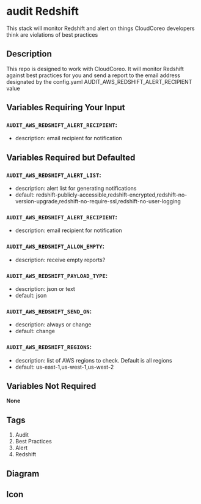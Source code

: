 audit Redshift
============================
This stack will monitor Redshift and alert on things CloudCoreo developers think are violations of best practices


## Description

This repo is designed to work with CloudCoreo. It will monitor Redshift against best practices for you and send a report to the email address designated by the config.yaml AUDIT_AWS_REDSHIFT_ALERT_RECIPIENT value

## Variables Requiring Your Input

### `AUDIT_AWS_REDSHIFT_ALERT_RECIPIENT`:
  * description: email recipient for notification

## Variables Required but Defaulted

### `AUDIT_AWS_REDSHIFT_ALERT_LIST`:
  * description: alert list for generating notifications
  * default: redshift-publicly-accessible,redshift-encrypted,redshift-no-version-upgrade,redshift-no-require-ssl,redshift-no-user-logging

### `AUDIT_AWS_REDSHIFT_ALERT_RECIPIENT`:
  * description: email recipient for notification

### `AUDIT_AWS_REDSHIFT_ALLOW_EMPTY`:
  * description: receive empty reports?

### `AUDIT_AWS_REDSHIFT_PAYLOAD_TYPE`:
  * description: json or text
  * default: json

### `AUDIT_AWS_REDSHIFT_SEND_ON`:
  * description: always or change
  * default: change

### `AUDIT_AWS_REDSHIFT_REGIONS`:
  * description: list of AWS regions to check. Default is all regions
  * default: us-east-1,us-west-1,us-west-2

## Variables Not Required

**None**

## Tags

1. Audit
1. Best Practices
1. Alert
1. Redshift

## Diagram



## Icon




